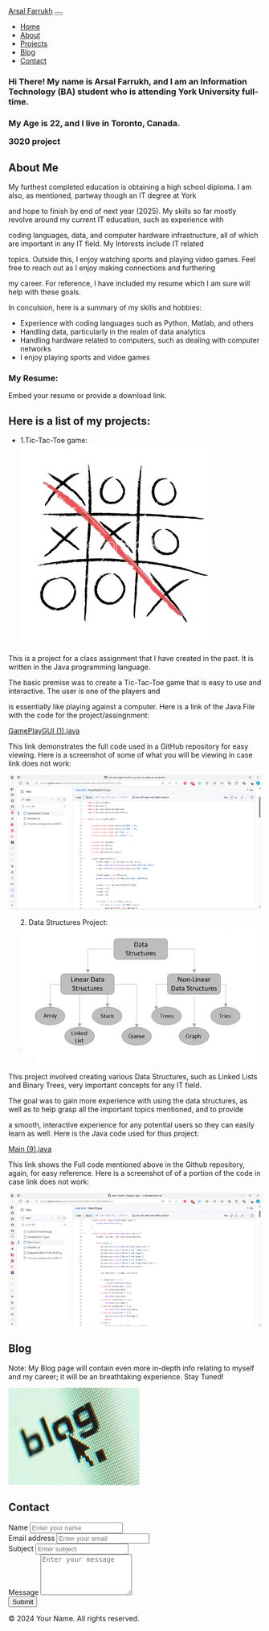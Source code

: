 <!DOCTYPE html>
<html lang="en">
<head>
  <meta charset="UTF-8">
  <meta name="viewport" content="width=device-width, initial-scale=1.0">
  <title>Personal Portfolio</title>
  <!-- Bootstrap CSS -->
  <link href="https://stackpath.bootstrapcdn.com/bootstrap/4.5.0/css/bootstrap.min.css" rel="stylesheet">
  <!-- Custom CSS -->
  <link rel="stylesheet" href="styles.css">
</head>
<body>

  <!-- Navbar -->
  <nav class="navbar navbar-expand-lg navbar-dark bg-dark">
    <a class="navbar-brand" href="#">Arsal Farrukh</a>
    <button class="navbar-toggler" type="button" data-toggle="collapse" data-target="#navbarNav" aria-controls="navbarNav" aria-expanded="false" aria-label="Toggle navigation">
      <span class="navbar-toggler-icon"></span>
    </button>
    <div class="collapse navbar-collapse" id="navbarNav">
      <ul class="navbar-nav ml-auto">
        <li class="nav-item active">
          <a class="nav-link" href="#home">Home</a>
        </li>
        <li class="nav-item">
          <a class="nav-link" href="#about">About</a>
        </li>
        <li class="nav-item">
          <a class="nav-link" href="#projects">Projects</a>
        </li>
        <li class="nav-item">
          <a class="nav-link" href="#blog">Blog</a>
        </li>
        <li class="nav-item">
          <a class="nav-link" href="#contact">Contact</a>
        </li>
      </ul>
    </div>
  </nav>

  <!-- Home Page -->
  <section id="home" class="container mt-5">
    <h3>Hi There! My name is Arsal Farrukh, and I am an Information Technology (BA) student who is attending York University full-time.</h3>
    <h3>My Age is 22, and I live in Toronto, Canada.
    <p>3020 project</p>
    
   
    
  </section>

  <!-- About Me Page -->
  <section id="about" class="container mt-5">
    <h2>About Me</h2>
    <p> My furthest completed education is obtaining a high school diploma. I am also, as mentioned, partway though an IT degree at York </p>
    <p> and hope to finish by end of next year (2025). My skills so far mostly revolve around my current IT education, such as experience with</p>
    <p> coding languages, data, and computer hardware infrastructure, all of which are important in any IT field. My Interests include IT related</p>
    <p> topics. Outside this, I enjoy watching sports and playing video games. Feel free to reach out as I enjoy making connections and furthering</p>
    <p> my career. For reference, I have included my resume which I am sure will help with these goals.</p>
    <p> In conculsion, here is a summary of my skills and hobbies:</p>
    <ul> 
     <li> Experience with coding languages such as Python, Matlab, and others</li> 
      <li> Handling data, particularly in the realm of data analytics</li>
      <li> Handling hardware related to computers, such as dealing with computer networks</li>
      <li> I enjoy playing sports and vidoe games</li>
    </ul>
    <h3> My Resume:</h3>
    <p>Embed your resume or provide a download link.</p>
    <!-- Include other content for about me page as needed -->
  </section>

  <!-- Projects Page -->
  <section id="projects" class="container mt-5">
    <h2>Here is a list of my projects:</h2>
   <ul>
    <li>1.Tic-Tac-Toe game: <img src="Tictactoe-winning-vector-639732.webp" alt="Tic-Tac-Toe Game Image"></li>
  </ul>
  <p> This is a project for a class assignment that I have created in the past. It is written in the Java programming language.</p>
  <p> The basic premise was to create a Tic-Tac-Toe game that is easy to use and interactive. The user is one of the players and</p>
  <p> is essentially like playing against a computer. Here is a link of the Java File with the code for the project/assingnment:</p>
  <p><a href="GamePlayGUI (1).java">GamePlayGUI (1).java</a></p>
  <p> This link demonstrates the full code used in a GitHub repository for easy viewing. Here is a screenshot of some of what you will be viewing in case link does not work: </p>
  <img src="Screenshot 2024-07-04 161401.png" alt="Screenshot of Tic-Tac-Toe Game">

  <ul> 
    2. Data Structures Project: <img src="0_iVjz5z5UOsm0rL6J.jpg" alt="Data Structures Image"> 
  </ul>
  <p> This project involved creating various Data Structures, such as Linked Lists and Binary Trees, very important concepts for any IT field.</p>
  <p> The goal was to gain more experience with using the data structures, as well as to help grasp all the important topics mentioned, and to provide</p>
  <p> a smooth, interactive experience for any potential users so they can easily learn as well. Here is the Java code used for thus project:</p>
  <a href="Main (9).java">Main (9).java</a>
  <p> This link shows the Full code mentioned above in the Github repository, again, for easy reference. Here is a screenshot of of a portion of the code in case link does not work: </p>
  <img src="Screenshot 2024-07-04 163449.png" alt="Screenshot of Data Structures code">
  
  
  
    
   
    
  </section>

  <!-- Blog Page -->
  <section id="blog" class="container mt-5">
    <h2>Blog</h2>
    <p>Note: My Blog page will contain even more in-depth info relating to myself and my career; it will be an breathtaking experience. Stay Tuned!</p>
    <img src="images.jpg" alt="Blog Image">
  </section>

  <!-- Contact Page -->
  <section id="contact" class="container mt-5">
    <h2>Contact</h2>
    <form>
      <div class="form-group">
        <label for="name">Name</label>
        <input type="text" class="form-control" id="name" placeholder="Enter your name">
      </div>
      <div class="form-group">
        <label for="email">Email address</label>
        <input type="email" class="form-control" id="email" placeholder="Enter your email">
      </div>
      <div class="form-group">
        <label for="subject">Subject</label>
        <input type="text" class="form-control" id="subject" placeholder="Enter subject">
      </div>
      <div class="form-group">
        <label for="message">Message</label>
        <textarea class="form-control" id="message" rows="5" placeholder="Enter your message"></textarea>
      </div>
      <button type="submit" class="btn btn-primary">Submit</button>
    </form>
  </section>

  <!-- Footer -->
  <footer class="footer mt-5 py-3 bg-dark text-white">
    <div class="container text-center">
      <p>&copy; 2024 Your Name. All rights reserved.</p>
    </div>
  </footer>

  <!-- Bootstrap JS and dependencies -->
  <script src="https://cdnjs.cloudflare.com/ajax/libs/jquery/3.5.1/jquery.min.js"></script>
  <script src="https://stackpath.bootstrapcdn.com/bootstrap/4.5.0/js/bootstrap.min.js"></script>
</body>
</html>
      

